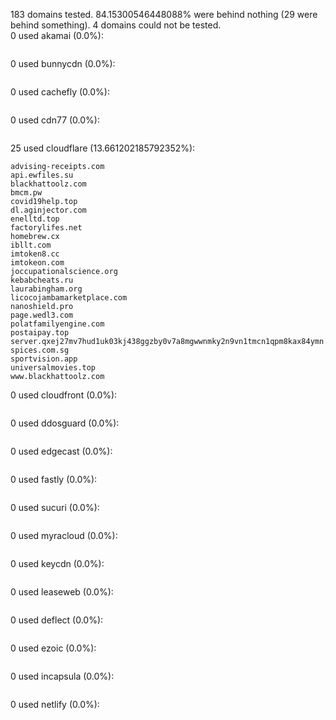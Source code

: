 183 domains tested. 84.15300546448088% were behind nothing (29 were behind something). 4 domains could not be tested.<br>
0 used akamai (0.0%):
```

```

0 used bunnycdn (0.0%):
```

```

0 used cachefly (0.0%):
```

```

0 used cdn77 (0.0%):
```

```

25 used cloudflare (13.661202185792352%):
```
advising-receipts.com
api.ewfiles.su
blackhattoolz.com
bmcm.pw
covid19help.top
dl.aginjector.com
enelltd.top
factorylifes.net
homebrew.cx
ibllt.com
imtoken8.cc
imtokeon.com
joccupationalscience.org
kebabcheats.ru
laurabingham.org
licocojambamarketplace.com
nanoshield.pro
page.wedl3.com
polatfamilyengine.com
postaipay.top
server.qxej27mv7hud1uk03kj438ggzby0v7a8mgwwnmky2n9vn1tmcn1qpm8kax84ymn.ru
spices.com.sg
sportvision.app
universalmovies.top
www.blackhattoolz.com
```

0 used cloudfront (0.0%):
```

```

0 used ddosguard (0.0%):
```

```

0 used edgecast (0.0%):
```

```

0 used fastly (0.0%):
```

```

0 used sucuri (0.0%):
```

```

0 used myracloud (0.0%):
```

```

0 used keycdn (0.0%):
```

```

0 used leaseweb (0.0%):
```

```

0 used deflect (0.0%):
```

```

0 used ezoic (0.0%):
```

```

0 used incapsula (0.0%):
```

```

0 used netlify (0.0%):
```

```
